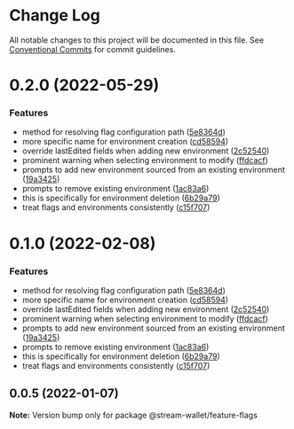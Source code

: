 # Change Log

All notable changes to this project will be documented in this file.
See [Conventional Commits](https://conventionalcommits.org) for commit guidelines.

# 0.2.0 (2022-05-29)


### Features

* method for resolving flag configuration path ([5e8364d](https://github.com/stream-protocol/wallet/commit/5e8364d4eb47c4a9d9778b65025c57a275e7e3be))
* more specific name for environment creation ([cd58594](https://github.com/stream-protocol/wallet/commit/cd585947456372e8e2522cdabe6edb093f617acf))
* override lastEdited fields when adding new environment ([2c52540](https://github.com/stream-protocol/wallet/commit/2c52540ec4c0e064332faea2defcf22fb958826f))
* prominent warning when selecting environment to modify ([ffdcacf](https://github.com/stream-protocol/wallet/commit/ffdcacf6040da11df7def6d200ec6db3820d3333))
* prompts to add new environment sourced from an existing environment ([19a3425](https://github.com/stream-protocol/wallet/commit/19a34254290c8170aecbcdbc76f822aeda87f8ce))
* prompts to remove existing environment ([1ac83a6](https://github.com/stream-protocol/wallet/commit/1ac83a6c60b613c604df1389273515e04a80a168))
* this is specifically for environment deletion ([6b29a79](https://github.com/stream-protocol/wallet/commit/6b29a79d53a639cc8b8417a40ad4b851454e2bb6))
* treat flags and environments consistently ([c15f707](https://github.com/stream-protocol/wallet/commit/c15f7073b4838801701ef622fb6e512be296e6bc))


# 0.1.0 (2022-02-08)


### Features

* method for resolving flag configuration path ([5e8364d](https://github.com/stream-protocol/wallet/commit/5e8364d4eb47c4a9d9778b65025c57a275e7e3be))
* more specific name for environment creation ([cd58594](https://github.com/stream-protocol/wallet/commit/cd585947456372e8e2522cdabe6edb093f617acf))
* override lastEdited fields when adding new environment ([2c52540](https://github.com/stream-protocol/wallet/commit/2c52540ec4c0e064332faea2defcf22fb958826f))
* prominent warning when selecting environment to modify ([ffdcacf](https://github.com/stream-protocol/wallet/commit/ffdcacf6040da11df7def6d200ec6db3820d3333))
* prompts to add new environment sourced from an existing environment ([19a3425](https://github.com/stream-protocol/wallet/commit/19a34254290c8170aecbcdbc76f822aeda87f8ce))
* prompts to remove existing environment ([1ac83a6](https://github.com/stream-protocol/wallet/commit/1ac83a6c60b613c604df1389273515e04a80a168))
* this is specifically for environment deletion ([6b29a79](https://github.com/stream-protocol/wallet/commit/6b29a79d53a639cc8b8417a40ad4b851454e2bb6))
* treat flags and environments consistently ([c15f707](https://github.com/stream-protocol/wallet/commit/c15f7073b4838801701ef622fb6e512be296e6bc))


## 0.0.5 (2022-01-07)

**Note:** Version bump only for package @stream-wallet/feature-flags
